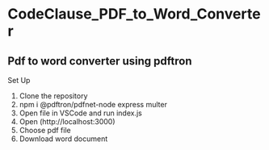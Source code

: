 # CodeClause_PDF_to_Word_Converter

## Pdf to word converter using pdftron

Set Up
1. Clone the repository
2. npm i @pdftron/pdfnet-node express multer
3. Open file in VSCode and run index.js
4. Open (http://localhost:3000)
5. Choose pdf file
6. Download word document
